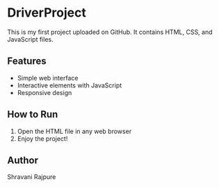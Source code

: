 # DriverProject

This is my first project uploaded on GitHub. It contains HTML, CSS, and JavaScript files.

## Features
- Simple web interface
- Interactive elements with JavaScript
- Responsive design

## How to Run
1. Open the HTML file in any web browser
2. Enjoy the project!

## Author
Shravani Rajpure
